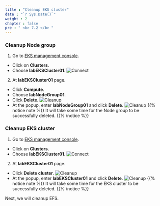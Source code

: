 ```yaml
---
title : "Cleanup EKS cluster"
date : "`r Sys.Date()`"
weight : 2
chapter : false
pre : " <b> 7.2 </b> "
---
```


### Cleanup Node group
1. Go to [EKS management console](https://console.aws.amazon.com/eks/home).
  - Click on **Clusters**.
  - Choose **labEKSCluster01**.
  ![Connect](/images/4.configure/ws01-configure12.png)

2. At **labEKSCluster01** page.
  - Click **Compute**.
  - Choose **labNodeGroup01**.
  - Click **Delete**.
  ![Cleanup](/images/7.cleanup/ws01-cleanup02.png)
  - At the popup, enter **labNodeGroup01** and click **Delete**.
  ![Cleanup](/images/7.cleanup/ws01-cleanup03.png)
  {{% notice note %}}
  It will take some time for the Node group to be successfully deleted.
  {{% /notice %}}

### Cleanup EKS cluster
1. Go to [EKS management console](https://console.aws.amazon.com/eks/home).
  - Click on **Clusters**.
  - Choose **labEKSCluster01**.
  ![Connect](/images/4.configure/ws01-configure12.png)

2. At **labEKSCluster01** page.
  - Click **Delete cluster**.
  ![Cleanup](/images/7.cleanup/ws01-cleanup04.png)
  - At the popup, enter **labEKSCluster01** and click **Delete**.
  ![Cleanup](/images/7.cleanup/ws01-cleanup05.png)
  {{% notice note %}}
  It will take some time for the EKS cluster to be successfully deleted.
  {{% /notice %}}

Next, we will cleanup EFS.